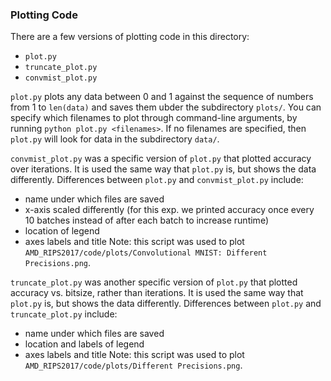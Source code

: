 ### Plotting Code

There are a few versions of plotting code in this directory:
* `plot.py`
* `truncate_plot.py`
* `convmist_plot.py`

`plot.py` plots any data between 0 and 1 against the sequence of numbers from
1 to `len(data)` and saves them ubder the subdirectory `plots/`.
You can specify which filenames to plot through command-line arguments, by
running `python plot.py <filenames>`. If no filenames are specified, then
`plot.py` will look for data in the subdirectory `data/`.

`convmist_plot.py` was a specific version of `plot.py` that plotted accuracy
over iterations. It is used the same way that `plot.py` is, but shows the data
differently. Differences between `plot.py` and `convmist_plot.py` include:
* name under which files are saved
* x-axis scaled differently (for this exp. we printed accuracy once every 10
  batches instead of after each batch to increase runtime)
* location of legend
* axes labels and title
Note: this script was used to plot
`AMD_RIPS2017/code/plots/Convolutional MNIST: Different Precisions.png`.

`truncate_plot.py` was another specific version of `plot.py` that plotted
accuracy vs. bitsize, rather than iterations. It is used the same way that
`plot.py` is, but shows the data differently. Differences between `plot.py` and
`truncate_plot.py` include:
* name under which files are saved
* location and labels of legend
* axes labels and title
Note: this script was used to plot
`AMD_RIPS2017/code/plots/Different Precisions.png`.
